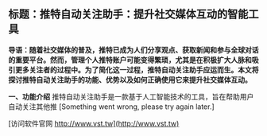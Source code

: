 ## **标题：推特自动关注助手：提升社交媒体互动的智能工具**

**导语：随着社交媒体的普及，推特已成为人们分享观点、获取新闻和参与全球对话的重要平台。然而，管理个人推特账户可能变得繁琐，尤其是在积极扩大人脉和吸引更多关注者的过程中。为了简化这一过程，推特自动关注助手应运而生。本文将探讨推特自动关注助手的功能、优势以及如何正确使用它来提升社交媒体互动。**

**一、功能介绍**
推特自动关注助手是一款基于人工智能技术的工具，旨在帮助用户自动关注其他推
[Something went wrong, please try again later.]


[访问软件官网 http://www.vst.tw](http://www.vst.tw)
